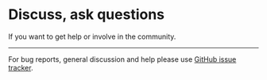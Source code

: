 # Discuss, ask questions

If you want to get help or involve in the community.

---

For bug reports, general discussion and help please use [GitHub issue
tracker](https://github.com/igordejanovic/Arpeggio/issues).

